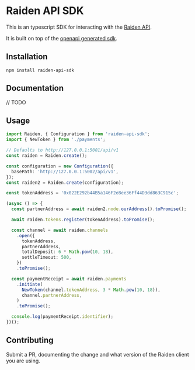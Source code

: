 # Raiden API SDK

This is an typescript SDK for interacting with the [Raiden API](https://raiden-network.readthedocs.io/en/stable/rest_api.html).

It is built on top of the [openapi generated sdk](https://github.com/drdgvhbh/raiden-openapi-sdk).

## Installation

`npm install raiden-api-sdk`

## Documentation

// TODO

## Usage

```typescript
import Raiden, { Configuration } from 'raiden-api-sdk';
import { NewToken } from './payments';

// Defaults to http://127.0.0.1:5001/api/v1
const raiden = Raiden.create();

const configuration = new Configuration({
  basePath: 'http://127.0.0.1:5002/api/v1',
});
const raiden2 = Raiden.create(configuration);

const tokenAddress = '0x022E292b44B5a146F2e8ee36Ff44D3dd863C915c';

(async () => {
  const partnerAddress = await raiden2.node.ourAddress().toPromise();

  await raiden.tokens.register(tokenAddress).toPromise();

  const channel = await raiden.channels
    .open({
      tokenAddress,
      partnerAddress,
      totalDeposit: 6 * Math.pow(10, 18),
      settleTimeout: 500,
    })
    .toPromise();

  const paymentReceipt = await raiden.payments
    .initiate(
      NewToken(channel.tokenAddress, 3 * Math.pow(10, 18)),
      channel.partnerAddress,
    )
    .toPromise();

  console.log(paymentReceipt.identifier);
})();
```

## Contributing

Submit a PR, documenting the change and what version of the Raiden client you are using.
